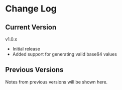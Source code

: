 # Change Log

## Current Version

v1.0.x

- Initial release
- Added support for generating valid base64 values

## Previous Versions

Notes from previous versions will be shown here.